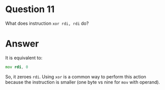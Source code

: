 
# Question 11


What does instruction `xor rdi, rdi` do?


# Answer




It is equivalent to:
```asm
mov rdi, 0
```

So, it zeroes `rdi`. Using `xor` is 
a common way to perform this action because the instruction is smaller (one byte
vs nine for `mov` with operand).




       